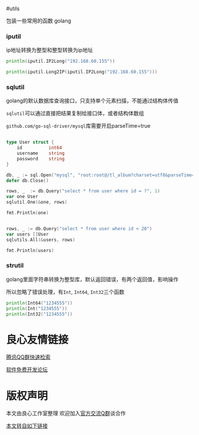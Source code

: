 #utils

包装一些常用的函数 golang


### iputil


ip地址转换为整型和整型转换为ip地址


```go
println(iputil.IP2Long("192.168.60.155"))

println(iputil.Long2IP(iputil.IP2Long("192.168.60.155")))
```


### sqlutil

golang的默认数据库查询接口，只支持单个元素扫描，不能通过结构体传值

`sqlutil`可以通过直接把结果复制给接口体，或者结构体数组

`github.com/go-sql-driver/mysql`库需要开启parseTime=true


```go

type User struct {
    id          int64
    username    string
    password    string
}

db, _ := sql.Open("mysql", "root:root@/tl_album?charset=utf8&parseTime=true")
defer db.Close()

rows, _  := db.Query("select * from user where id = ?", 1)
var one User
sqlutil.One(&one, rows)

fmt.Println(one)


rows, _ := db.Query("select * from user where id < 20")
var users []User
sqlutils.All(&users, rows)

fmt.Println(users)
```


### strutil

golang里面字符串转换为整型库，默认返回错误，有两个返回值，影响操作

所以忽略了错误处理，有`Int`, `Int64`, `Int32`三个函数


```go
println(Int64("1234555"))
println(Int("1234555"))
println(Int32("1234555"))
```



 # 良心友情链接

[腾讯QQ群快速检索](http://u.720life.cn/s/8cf73f7c)

[软件免费开发论坛](http://u.720life.cn/s/bbb01dc0)

# 版权声明 

本文由良心工作室整理 欢迎加入[官方交流Q群](https://u.720life.cn/s/f2316816)谈合作

[本文转自如下链接](http://u.720life.cn/g/2e71d0f0a5c601172267ba20d3a43c6e3c6d4983784c11168d0989b18561586f293868c78c36383ef7387de51c859e54ec0d65adaa416f99eac3f669b40b6a28)